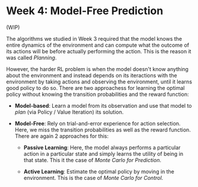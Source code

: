 # Week 4: Model-Free Prediction

(WIP)

The algorithms we studied in Week 3 required that the model knows the entire dynamics of the environment and can compute what 
the outcome of its actions will be before actually performing the action. This is the reason it was called *Planning*.

However, the harder RL problem is when the model doesn't know anything about the environment and instead depends on its iteractions
with the environment by taking actions and observing the environment, until it learns good policy to do so. There are two approachess
for learning the optimal policy without knowing the transition probabilities and the reward function:

- **Model-based**: Learn a model from its observation and use that model to *plan* (via Policy / Value Iteration) its solution.
- **Model-Free**: Rely on trial-and-error experience for action selection. Here, we miss the transition probabilities as well
                  as the reward function. There are again 2 approaches for this:
    
    - **Passive Learning**: Here, the model always performs a particular action in a particular state and simply learns the utility 
                            of being in that state. This it the case of *Monte Carlo for Prediction*.
    
    - **Active Learning**: Estimate the optimal policy by moving in the environment. This is 
                           the case of *Monte Carlo for Control*.
